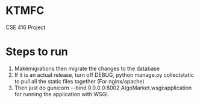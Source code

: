 # KTMFC
CSE 416 Project

# Steps to run
1. Makemigrations then migrate the changes to the database
2. If it is an actual release, turn off DEBUG, python manage.py collectstatic to pull all the static files together (For nginx/apache)
3. Then just do gunicorn --bind 0.0.0.0:8002 AlgoMarket.wsgi:application for running the application with WSGI.